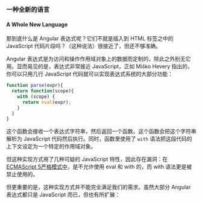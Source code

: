 ### 一种全新的语言
#### A Whole New Language

那到底什么是 Angular 表达式呢？它们不就是插入到 HTML 标签之中的 JavaScript 代码片段吗？（这种说法）很接近了，但还不够准确。

Angular 表达式是为访问和操作作用域对象上的数据而定制的，除此之外别无它用。显而易见的是，表达式非常接近 JavaScript，正如 Miško Hevery 指出的，你可以只用几行 JavaScript 代码就可以实现表达式系统的大部分功能：

```js
function parse(expr){
  return function(scope){
    with (scope) {
      return eval(expr);
    }
  }
}
````

这个函数会接收一个表达式字符串，然后返回一个函数。这个函数会把这个字符串解析为 JavaScript 代码然后执行。同时，函数里使用了 `with` 语法把这段代码的上下文设定为一个特定的作用域对象。

但这种实现方式用了几种可疑的 JavaScript 特性，因此存在漏洞：在 [ECMAScript 5严格模式中](https://developer.mozilla.org/en-US/docs/Web/JavaScript/Reference/Functions_and_function_scope/Strict_mode)，是不允许使用 eval 和 with 的，而 with 语法更是被禁止使用的。

但更重要的是，这种实现方式并不能完全满足我们的需求。虽然大部分 Angular 表达式都只是 JavaScript 而已，但也有所扩展：

